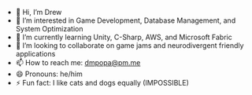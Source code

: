 - 👋 Hi, I’m Drew
- 👀 I’m interested in Game Development, Database Management, and System Optimization
- 🌱 I’m currently learning Unity, C-Sharp, AWS, and Microsoft Fabric
- 💞️ I’m looking to collaborate on game jams and neurodivergent friendly applications
- 📫 How to reach me: dmpopa@pm.me
- 😄 Pronouns: he/him
- ⚡ Fun fact:  I like cats and dogs equally (IMPOSSIBLE)

<!---
drewmpopa/drewmpopa is a ✨ special ✨ repository because its `README.md` (this file) appears on your GitHub profile.
You can click the Preview link to take a look at your changes.
--->
